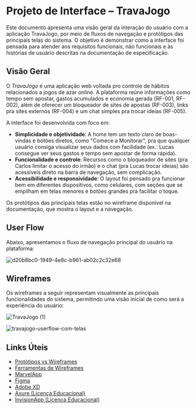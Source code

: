 # Projeto de Interface – TravaJogo

Este documento apresenta uma visão geral da interação do usuário com a aplicação TravaJogo, por meio de fluxos de navegação e protótipos das principais telas do sistema. O objetivo é demonstrar como a interface foi pensada para atender aos requisitos funcionais, não funcionais e às histórias de usuário descritas na documentação de especificação.

## Visão Geral

O *TravaJogo* é uma aplicação web voltada pro controle de hábitos relacionados a jogos de azar online. A plataforma reúne informações como tempo sem apostar, gastos acumulados e economia gerada (RF-001, RF-002), além de oferecer um bloqueador de sites de apostas (RF-003), links pra sites externos (RF-004) e um chat simples pra trocar ideias (RF-005).

A interface foi desenvolvida com foco em:

- **Simplicidade e objetividade**: A home tem um texto claro de boas-vindas e botões diretos, como "Comece a Monitorar", pra que qualquer usuário consiga visualizar seus dados com facilidade (ex.: Lucas consegue ver seus gastos e tempo sem apostar de forma rápida).  
- **Funcionalidade e controle**: Recursos como o bloqueador de sites (pra Carlos limitar o acesso do irmão) e o chat (pra Lucas trocar ideias) são acessíveis direto na barra de navegação, sem complicação.  
- **Acessibilidade e responsividade**: O layout foi pensado pra funcionar bem em diferentes dispositivos, como celulares, com seções que se empilham em telas menores e botões grandes pra facilitar o toque.

Os protótipos das principais telas estão no wireframe disponível na documentação, que mostra o layout e a navegação.

## User Flow

Abaixo, apresentamos o fluxo de navegação principal do usuário na plataforma:

![d20b8bc0-1949-4e8c-b961-ab02c2c32e68](https://github.com/user-attachments/assets/9ead25d8-610b-41e6-ab44-b2d805821f28)

## Wireframes

Os wireframes a seguir representam visualmente as principais funcionalidades do sistema, permitindo uma visão inicial de como será a experiência do usuário:

![TravaJogo (1)](https://github.com/user-attachments/assets/3754efc5-6380-4f06-a10b-1383ee6d447a)

![travajogo-userflow-com-telas](https://github.com/user-attachments/assets/92f3f3c0-1c22-48e7-8cb1-7c6fb667744c)

## Links Úteis

- [Protótipos vs Wireframes](https://www.nngroup.com/videos/prototypes-vs-wireframes-ux-projects/)
- [Ferramentas de Wireframes](https://rockcontent.com/blog/wireframes/)
- [MarvelApp](https://marvelapp.com/developers/documentation/tutorials/)
- [Figma](https://www.figma.com/)
- [Adobe XD](https://www.adobe.com/br/products/xd.html#scroll)
- [Axure (Licença Educacional)](https://www.axure.com/edu)
- [InvisionApp (Licença Educacional)](https://www.invisionapp.com/)

